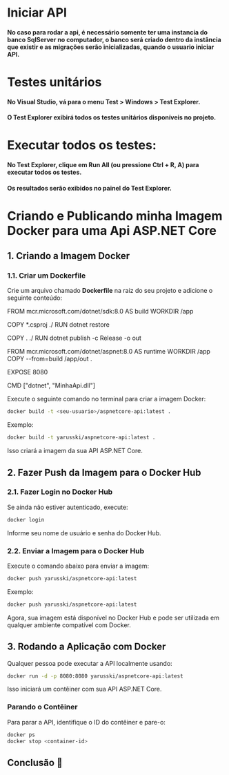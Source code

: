# Iniciar API                                                                                                                                                                            
#### No caso para rodar a api, é necessário somente ter uma instancia do banco SqlServer no computador, o banco será criado dentro da instância que existir e as migrações serão inicializadas, quando o usuario iniciar API.

# Testes unitários

#### No Visual Studio, vá para o menu Test > Windows > Test Explorer.

#### O Test Explorer exibirá todos os testes unitários disponíveis no projeto.

# Executar todos os testes:

#### No Test Explorer, clique em Run All (ou pressione Ctrl + R, A) para executar todos os testes.

#### Os resultados serão exibidos no painel do Test Explorer.
                                                                                                                                                                           
# Criando e Publicando minha Imagem Docker para uma Api ASP.NET Core

## 1. Criando a Imagem Docker

### 1.1. Criar um Dockerfile
Crie um arquivo chamado **Dockerfile** na raiz do seu projeto e adicione o seguinte conteúdo:

FROM mcr.microsoft.com/dotnet/sdk:8.0 AS build
WORKDIR /app

COPY *.csproj ./
RUN dotnet restore

COPY . ./
RUN dotnet publish -c Release -o out

FROM mcr.microsoft.com/dotnet/aspnet:8.0 AS runtime
WORKDIR /app
COPY --from=build /app/out .

EXPOSE 8080

CMD ["dotnet", "MinhaApi.dll"]

Execute o seguinte comando no terminal para criar a imagem Docker:
```sh
docker build -t <seu-usuario>/aspnetcore-api:latest .
```
Exemplo:
```sh
docker build -t yarusski/aspnetcore-api:latest .
```
Isso criará a imagem da sua API ASP.NET Core.

## 2. Fazer Push da Imagem para o Docker Hub

### 2.1. Fazer Login no Docker Hub
Se ainda não estiver autenticado, execute:
```sh
docker login
```
Informe seu nome de usuário e senha do Docker Hub.

### 2.2. Enviar a Imagem para o Docker Hub

Execute o comando abaixo para enviar a imagem:
```sh
docker push yarusski/aspnetcore-api:latest
```
Exemplo:
```sh
docker push yarusski/aspnetcore-api:latest
```
Agora, sua imagem está disponível no Docker Hub e pode ser utilizada em qualquer ambiente compatível com Docker.

## 3. Rodando a Aplicação com Docker

Qualquer pessoa pode executar a API localmente usando:

```sh
docker run -d -p 8080:8080 yarusski/aspnetcore-api:latest
```

Isso iniciará um contêiner com sua API ASP.NET Core.

### Parando o Contêiner
Para parar a API, identifique o ID do contêiner e pare-o:

```sh
docker ps  
docker stop <container-id>
```

## Conclusão 🚀

